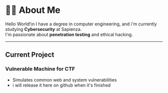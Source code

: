 # 👨‍💻 About Me

Hello World!\n I have a degree in computer engineering, and i'm currently studying **Cybersecurity** at Sapienza.  
I'm passionate about **penetration testing** and ethical hacking.

---

## Current Project

### Vulnerable Machine for CTF
- Simulates common web and system vulnerabilities
- i will release it here on github when it's finished
